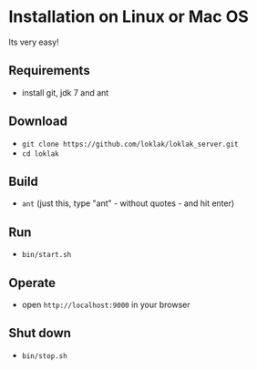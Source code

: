 # Installation on Linux or Mac OS

Its very easy!

## Requirements
- install git, jdk 7 and ant

## Download
- `git clone https://github.com/loklak/loklak_server.git`
- `cd loklak`

## Build
- `ant` (just this, type "ant" - without quotes - and hit enter)

## Run
- `bin/start.sh`

## Operate
- open `http://localhost:9000` in your browser

## Shut down
- `bin/stop.sh`

